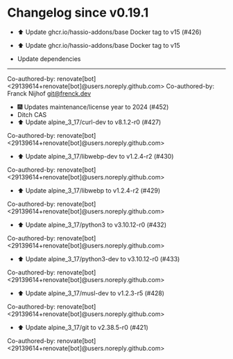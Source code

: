 # Changelog since v0.19.1
- ⬆️ Update ghcr.io/hassio-addons/base Docker tag to v15 (#426)

* ⬆️ Update ghcr.io/hassio-addons/base Docker tag to v15

* Update dependencies

---------

Co-authored-by: renovate[bot] <29139614+renovate[bot]@users.noreply.github.com>
Co-authored-by: Franck Nijhof <git@frenck.dev> 
- 🎆 Updates maintenance/license year to 2024 (#452) 
- Ditch CAS 
- ⬆️ Update alpine_3_17/curl-dev to v8.1.2-r0 (#427)

Co-authored-by: renovate[bot] <29139614+renovate[bot]@users.noreply.github.com> 
- ⬆️ Update alpine_3_17/libwebp-dev to v1.2.4-r2 (#430)

Co-authored-by: renovate[bot] <29139614+renovate[bot]@users.noreply.github.com> 
- ⬆️ Update alpine_3_17/libwebp to v1.2.4-r2 (#429)

Co-authored-by: renovate[bot] <29139614+renovate[bot]@users.noreply.github.com> 
- ⬆️ Update alpine_3_17/python3 to v3.10.12-r0 (#432)

Co-authored-by: renovate[bot] <29139614+renovate[bot]@users.noreply.github.com> 
- ⬆️ Update alpine_3_17/python3-dev to v3.10.12-r0 (#433)

Co-authored-by: renovate[bot] <29139614+renovate[bot]@users.noreply.github.com> 
- ⬆️ Update alpine_3_17/musl-dev to v1.2.3-r5 (#428)

Co-authored-by: renovate[bot] <29139614+renovate[bot]@users.noreply.github.com> 
- ⬆️ Update alpine_3_17/git to v2.38.5-r0 (#421)

Co-authored-by: renovate[bot] <29139614+renovate[bot]@users.noreply.github.com> 
